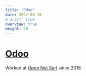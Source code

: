 ```yaml
---
title: "Odoo"
date: 2022-08-16
# draft: true
overview: true
weight: 50
---
```


# [Odoo](https://www.odoo.com/)
Worked at [Open Net Sàrl](https://www.open-net.ch/) since 2018